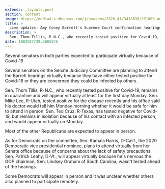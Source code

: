 ```yaml
--- 
extends: _layouts.post 
section: content 
image: https://media4.s-nbcnews.com/j/newscms/2020_41/3418835/201009-amy-coney-barrett-hearing-live-blog-cs_8e17ddc2ad3164251b616c5575b03192.nbcnews-fp-1200-630.jpg 
title: > 
  Live updates: Amy Coney Barrett's Supreme Court confirmation hearings kick off 
description: > 
  Sen. Thom Tillis, R-N.C., who recently tested positive for Covid-19, remains in quarantine and will appear virtually at least for the first day Monday.Sen. Ted Cruz, R-Texas, has tested negative for Covid-19, but remains in isolation because of his contact with an infected person, and would appear virtually on Monday.Most of the other Republicans are expected to appear in person.Sen. Patrick Leahy, D-Vt., will appear virtually because he's nervous the GOP chairman, Sen. Lindsey Graham of South Carolina, wasn't tested ahead of the hearings.Some Democrats will appear in person and it was unclear whether others also planned to participate remotely. 
date: 1602507739.3685076 
--- 
```

Several senators in both parties expected to participate virtually because of Covid-19

Several senators on the Senate Judiciary Committee are planning to attend the Barrett hearings virtually because they have either tested positive for Covid-19 or they are concerned they could be infected by others.

Sen. Thom Tillis, R-N.C., who recently tested positive for Covid-19, remains in quarantine and will appear virtually at least for the first day Monday. Sen. Mike Lee, R-Utah, tested positive for the disease recently and his office said his doctor would tell him Monday morning whether it would be safe for him to attend in person. Sen. Ted Cruz, R-Texas, has tested negative for Covid-19, but remains in isolation because of his contact with an infected person, and would appear virtually on Monday.

Most of the other Republicans are expected to appear in person.

As for Democrats on the committee, Sen. Kamala Harris, D-Calif., the 2020 Democratic vice presidential nominee, plans to attend virtually from her Senate office because of concerns about the lack of safety precautions. Sen. Patrick Leahy, D-Vt., will appear virtually because he's nervous the GOP chairman, Sen. Lindsey Graham of South Carolina, wasn't tested ahead of the hearings.

Some Democrats will appear in person and it was unclear whether others also planned to participate remotely.